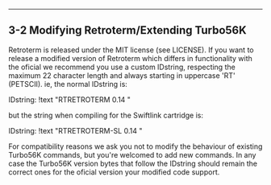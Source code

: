 
-------------------------------------------
3-2 Modifying Retroterm/Extending Turbo56K
-------------------------------------------

Retroterm is released under the MIT license (see LICENSE).
If you want to release a modified version of Retroterm which differs in 
functionality with the oficial we recommend you use a custom IDstring,
respecting the maximum 22 character length and always starting in uppercase
'RT' (PETSCII).
ie, the normal IDstring is:

IDstring:
!text "RTRETROTERM 0.14      "

but the string when compiling for the Swiftlink cartridge is:

IDstring:
!text "RTRETROTERM-SL 0.14   "

For compatibility reasons we ask you not to modify the behaviour of existing
Turbo56K commands, but you're welcomed to add new commands.
In any case the Turbo56K version bytes that follow the IDstring should remain
the correct ones for the oficial version your modified code support.